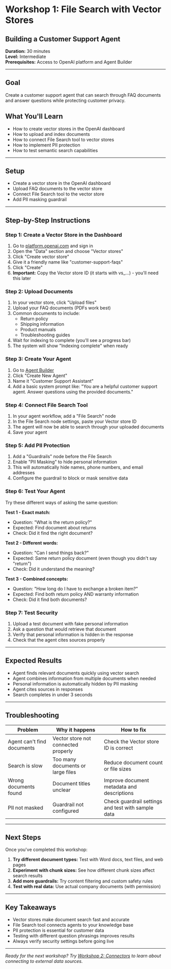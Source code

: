 # Workshop 1: File Search with Vector Stores
## Building a Customer Support Agent

**Duration:** 30 minutes  
**Level:** Intermediate  
**Prerequisites:** Access to OpenAI platform and Agent Builder

---

## Goal

Create a customer support agent that can search through FAQ documents and answer questions while protecting customer privacy.

## What You'll Learn

- How to create vector stores in the OpenAI dashboard
- How to upload and index documents
- How to connect File Search tool to vector stores
- How to implement PII protection
- How to test semantic search capabilities

---

## Setup

- Create a vector store in the OpenAI dashboard
- Upload FAQ documents to the vector store
- Connect File Search tool to the vector store
- Add PII masking guardrail

---

## Step-by-Step Instructions

### Step 1: Create a Vector Store in the Dashboard

1. Go to [platform.openai.com](https://platform.openai.com) and sign in
2. Open the "Data" section and choose "Vector stores"
3. Click "Create vector store"
4. Give it a friendly name like "customer-support-faqs"
5. Click "Create"
6. **Important:** Copy the Vector store ID (it starts with vs_...) - you'll need this later

### Step 2: Upload Documents

1. In your vector store, click "Upload files"
2. Upload your FAQ documents (PDFs work best)
3. Common documents to include:
   - Return policy
   - Shipping information
   - Product manuals
   - Troubleshooting guides
4. Wait for indexing to complete (you'll see a progress bar)
5. The system will show "Indexing complete" when ready

### Step 3: Create Your Agent

1. Go to [Agent Builder](https://platform.openai.com/playground/agent-builder)
2. Click "Create New Agent"
3. Name it "Customer Support Assistant"
4. Add a basic system prompt like: "You are a helpful customer support agent. Answer questions using the provided documents."

### Step 4: Connect File Search Tool

1. In your agent workflow, add a "File Search" node
2. In the File Search node settings, paste your Vector store ID
3. The agent will now be able to search through your uploaded documents
4. Save your agent

### Step 5: Add PII Protection

1. Add a "Guardrails" node before the File Search
2. Enable "PII Masking" to hide personal information
3. This will automatically hide names, phone numbers, and email addresses
4. Configure the guardrail to block or mask sensitive data

### Step 6: Test Your Agent

Try these different ways of asking the same question:

**Test 1 - Exact match:**
- Question: "What is the return policy?"
- Expected: Find document about returns
- Check: Did it find the right document?

**Test 2 - Different words:**
- Question: "Can I send things back?"
- Expected: Same return policy document (even though you didn't say "return")
- Check: Did it understand the meaning?

**Test 3 - Combined concepts:**
- Question: "How long do I have to exchange a broken item?"
- Expected: Find both return policy AND warranty information
- Check: Did it find both documents?

### Step 7: Test Security

1. Upload a test document with fake personal information
2. Ask a question that would retrieve that document
3. Verify that personal information is hidden in the response
4. Check that the agent cites sources properly

---

## Expected Results

- Agent finds relevant documents quickly using vector search
- Agent combines information from multiple documents when needed
- Personal information is automatically hidden by PII masking
- Agent cites sources in responses
- Search completes in under 3 seconds

---

## Troubleshooting

| Problem | Why it happens | How to fix |
|---|---|---|
| Agent can't find documents | Vector store not connected properly | Check the Vector store ID is correct |
| Search is slow | Too many documents or large files | Reduce document count or file sizes |
| Wrong documents found | Document titles unclear | Improve document metadata and descriptions |
| PII not masked | Guardrail not configured | Check guardrail settings and test with sample data |

---

## Next Steps

Once you've completed this workshop:

1. **Try different document types:** Test with Word docs, text files, and web pages
2. **Experiment with chunk sizes:** See how different chunk sizes affect search results
3. **Add more guardrails:** Try content filtering and custom safety rules
4. **Test with real data:** Use actual company documents (with permission)

---

## Key Takeaways

- Vector stores make document search fast and accurate
- File Search tool connects agents to your knowledge base
- PII protection is essential for customer data
- Testing with different question phrasings improves results
- Always verify security settings before going live

---

*Ready for the next workshop? Try [Workshop 2: Connectors](../02_connectors_workshop.md) to learn about connecting to external data sources.*
